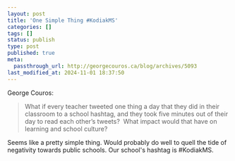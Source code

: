 ```yaml
---
layout: post
title: 'One Simple Thing #KodiakMS'
categories: []
tags: []
status: publish
type: post
published: true
meta:
  passthrough_url: http://georgecouros.ca/blog/archives/5093
last_modified_at: 2024-11-01 18:37:50
---
```


George Couros:


>What if every teacher tweeted one thing a day that they did in their classroom to a school hashtag, and they took five minutes out of their day to read each other’s tweets?  What impact would that have on learning and school culture?



Seems like a pretty simple thing. Would probably do well to quell the tide of negativity towards public schools. Our school's hashtag is #KodiakMS.
